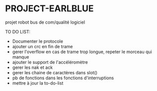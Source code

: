 # PROJECT-EARLBLUE
projet robot bus de com/qualité logiciel

TO DO LIST:
- Documenter le protocole
- ajouter un crc en fin de trame
- gerer l'overflow en cas de trame trop longue, repeter le morceau qui manque
- ajouter le support de l'accéléromètre
- gerer les nak et ack
- gerer les chaine de caractères dans slot()
- pb de fonctions dans les fonctions d'interruptions
- mettre à jour la to-do-list